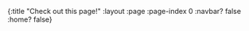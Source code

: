 {:title      "Check out this page!"
 :layout     :page
 :page-index 0
 :navbar?    false
 :home?      false}